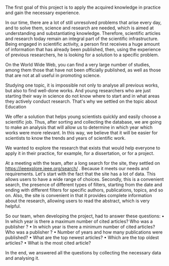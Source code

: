 The first goal of this project is to apply the acquired knowledge in practice and gain the necessary experience.

In our time, there are a lot of still unresolved problems that arise every day, and to solve them, science and research are needed, which is aimed at understanding and substantiating knowledge. Therefore, scientific articles and research today remain an integral part of the scientific infrastructure. Being engaged in scientific activity, a person first receives a huge amount of information that has already been published, then, using the experience of previous researchers, he is looking for a solution to a specific problem. 

On the World Wide Web, you can find a very large number of studies, among them those that have not been officially published, as well as those that are not at all useful in promoting science. 

Studying one topic, it is impossible not only to analyse all previous works, but also to find well-done works. And young researchers who are just starting their way in science do not know where to start and in what areas they actively conduct research. That's why we settled on the topic about Education

We offer a solution that helps young scientists quickly and easily choose a scientific job. Thus, after sorting and collecting the database, we are going to make an analysis that will allow us to determine in which year which works were more relevant. In this way, we believe that it will be easier for scientists to know the trends and years of scientific work.

We wanted to explore the research that exists that would help everyone to apply it in their practice, for example, for a dissertation, or for a project.

At a meeting with the team, after a long search for the site, they settled on https://ieeexplore.ieee.org/search/ . Because it meets our needs and requirements. Let's start with the fact that the site has a lot of data. This allows users to have a wide range of choices. Secondly, this is a convenient search, the presence of different types of filters, starting from the date and ending with different filters for specific authors, publications, topics, and so on. Also, the site is convenient in that it provides complete information about the research, allowing users to read the abstract, which is very helpful.

So our team, when developing the project, had to answer these questions:
• In which year is there a maximum number of cited articles? Who was a publisher ? 
• In which year is there a  minimum number of cited articles? Who was a publisher ? 
• Number of years and how many publications were published?
• What are the top newest articles?
• Which are the top oldest articles?
• What is the most cited article?

In the end, we answered all the questions by collecting the necessary data and analysing it.


